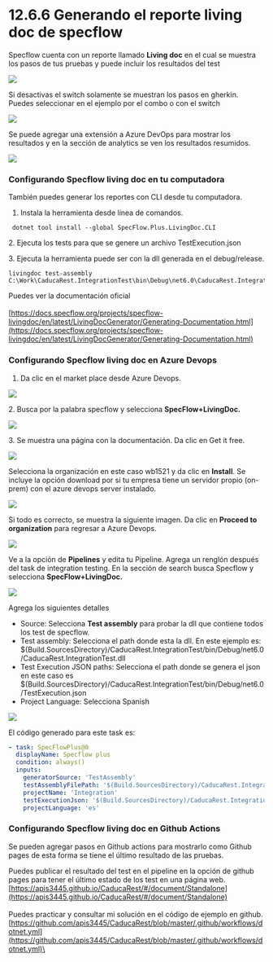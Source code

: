 # 12.6.6 Generando el reporte living doc de specflow

Specflow cuenta con un reporte llamado **Living doc** en el cual se muestra los pasos de tus pruebas y puede incluir los resultados del test

![](<../../.gitbook/assets/image (619) (1) (1) (1).png>)

&#x20;Si desactivas el switch solamente se muestran los pasos en gherkin. Puedes seleccionar en el ejemplo por el combo o con el switch

![](<../../.gitbook/assets/image (615) (1) (1) (1) (1).png>)

Se puede agregar una extensión a Azure DevOps para mostrar los resultados y en la sección de analytics se ven los resultados resumidos.

![](<../../.gitbook/assets/image (620) (1) (1) (1) (1) (1).png>)

### Configurando Specflow living doc en tu computadora

También puedes generar los reportes con CLI desde tu computadora.&#x20;

1. Instala la herramienta desde línea de comandos.

```
 dotnet tool install --global SpecFlow.Plus.LivingDoc.CLI
```

2\. Ejecuta los tests para que se genere un archivo TestExecution.json

3\. Ejecuta la herramienta puede ser con la dll generada en el debug/release.

```
livingdoc test-assembly C:\Work\CaducaRest.IntegrationTest\bin\Debug\net6.0\CaducaRest.IntegrationTest.dl
```

Puedes ver la documentación oficial \
\
[https://docs.specflow.org/projects/specflow-livingdoc/en/latest/LivingDocGenerator/Generating-Documentation.html](https://docs.specflow.org/projects/specflow-livingdoc/en/latest/LivingDocGenerator/Generating-Documentation.html)

### Configurando Specflow living doc en Azure Devops

1. Da clic en el market place desde Azure Devops.

![](<../../.gitbook/assets/image (621).png>)

2\. Busca por la palabra specflow y selecciona **SpecFlow+LivingDoc.**

![](<../../.gitbook/assets/image (632).png>)

3\. Se muestra una página con la documentación. Da clic en Get it free.

![](<../../.gitbook/assets/image (620).png>)

Selecciona la organización en este caso wb1521 y da clic en **Install**. Se incluye la opción download por si tu empresa tiene un servidor propio (on-prem) con el azure devops server instalado.

![](<../../.gitbook/assets/image (633).png>)

Si todo es correcto, se muestra la siguiente imagen. Da clic en **Proceed to organization** para regresar a Azure Devops.

![](<../../.gitbook/assets/image (624).png>)

Ve a la opción de **Pipelines** y edita tu Pipeline. Agrega un renglón después del task de integration testing. En la sección de search busca Specflow y selecciona **SpecFlow+LivingDoc.**

![](<../../.gitbook/assets/image (625).png>)

Agrega los siguientes detalles

* Source: Selecciona **Test assembly** para probar la dll que contiene todos los test de specflow.
* Test assembly:  Selecciona el path donde esta la dll.  En este ejemplo es: $(Build.SourcesDirectory)/CaducaRest.IntegrationTest/bin/Debug/net6.0/CaducaRest.IntegrationTest.dll
* Test Execution JSON paths: Selecciona el path donde se genera el json en este caso es\
  $(Build.SourcesDirectory)/CaducaRest.IntegrationTest/bin/Debug/net6.0/TestExecution.json
* Project Language: Selecciona Spanish

![](<../../.gitbook/assets/image (623).png>)

El código generado para este task es:

```yaml
- task: SpecFlowPlus@0
  displayName: Specflow plus
  condition: always()
  inputs:
    generatorSource: 'TestAssembly'
    testAssemblyFilePath: '$(Build.SourcesDirectory)/CaducaRest.IntegrationTest/bin/Debug/net6.0/CaducaRest.IntegrationTest.dll'
    projectName: 'Integration'
    testExecutionJson: '$(Build.SourcesDirectory)/CaducaRest.IntegrationTest/bin/Debug/net6.0/TestExecution.json'
    projectLanguage: 'es'
```

### Configurando Specflow living doc en Github Actions

Se pueden agregar pasos en Github actions para mostrarlo como Github pages de esta forma se tiene el último resultado de las pruebas.

Puedes publicar el resultado del test en el pipeline en la opción de github pages para tener el último estado de los test en una página web. [https://apis3445.github.io/CaducaRest/#/document/Standalone](https://apis3445.github.io/CaducaRest/#/document/Standalone) \
\
Puedes practicar y consultar mi solución en el código de ejemplo en github.  [https://github.com/apis3445/CaducaRest/blob/master/.github/workflows/dotnet.yml](https://github.com/apis3445/CaducaRest/blob/master/.github/workflows/dotnet.yml)\
